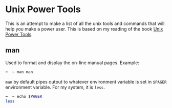 # Unix Power Tools 
This is an attempt to make a list of all the unix tools and commands that will help you make a power user. 
This is based on my reading of the book [Unix Power Tools](https://www.goodreads.com/book/show/172314.UNIX_Power_Tools).

## man

Used to format and display the on-line manual pages. Example: 
```zsh
➜  ~ man man
```

`man` by default pipes output to whatever environment variable is set in `$PAGER` environment variable.
For my system, it is `less`.

```zsh
➜  ~ echo $PAGER
less
```




